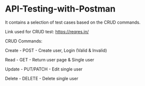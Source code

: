 # API-Testing-with-Postman

It contains a selection of test cases based on the CRUD commands.

Link used for CRUD test: https://reqres.in/

CRUD Commands:

  Create - POST - Create user, Login (Valid & Invalid)
  
  Read - GET - Return user page & Single user
  
  Update - PUT/PATCH - Edit single user 
  
  Delete - DELETE - Delete single user
